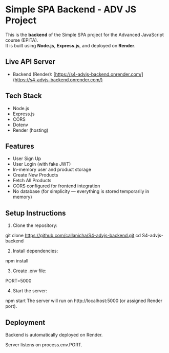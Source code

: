 # Simple SPA Backend - ADV JS Project

This is the **backend** of the Simple SPA project for the Advanced JavaScript course (EPITA).  
It is built using **Node.js**, **Express.js**, and deployed on **Render**.

## Live API Server

- Backend (Render): [https://s4-advjs-backend.onrender.com/](https://s4-advjs-backend.onrender.com/)

## Tech Stack

- Node.js
- Express.js
- CORS
- Dotenv
- Render (hosting)

## Features

- User Sign Up
- User Login (with fake JWT)
- In-memory user and product storage
- Create New Products
- Fetch All Products
- CORS configured for frontend integration
- No database (for simplicity — everything is stored temporarily in memory)

## Setup Instructions

1. Clone the repository:

git clone https://github.com/callanicha/S4-advjs-backend.git
cd S4-advjs-backend

2. Install dependencies:

npm install

3. Create .env file:

PORT=5000

4. Start the server:

npm start
The server will run on http://localhost:5000 (or assigned Render port).

## Deployment

Backend is automatically deployed on Render.

Server listens on process.env.PORT.